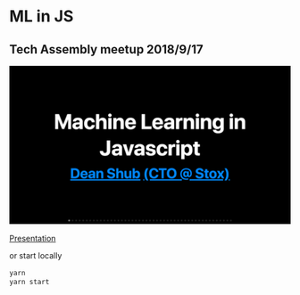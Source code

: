 # ML in JS
## Tech Assembly meetup 2018/9/17

![ML in JS](dist/card.png)

[Presentation](https://deanshub.github.io/mljs-presentation/dist)

or start locally

```
yarn
yarn start
```
